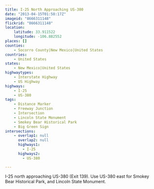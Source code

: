 ```yaml
---
title: I-25 North Approaching US-380
date: "2013-04-15T01:58:17Z"
imageid: "8666311148"
flickrid: "8666311148"
location:
    latitude: 33.911522
    longitude: -106.882552
places: []
counties:
    - Socorro County|New Mexico|United States
countries:
    - United States
states:
    - New Mexico|United States
highwaytypes:
    - Interstate Highway
    - US Highway
highways:
    - I-25
    - US-380
tags:
    - Distance Marker
    - Freeway Junction
    - Intersection
    - Lincoln State Monument
    - Smokey Bear Historical Park
    - Big Green Sign
intersections:
    - overlap1: null
      overlap2: null
      highways1:
        - I-25
      highways2:
        - US-380

---
```

I-25 north approaching  US-380 (Exit 139).  Use US-380 east for Smokey Bear Historical Park, and Lincoln State Monument.